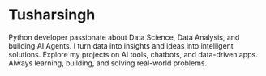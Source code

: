 # Tusharsingh
Python developer passionate about Data Science, Data Analysis, and building AI Agents. I turn data into insights and ideas into intelligent solutions. Explore my projects on AI tools, chatbots, and data-driven apps. Always learning, building, and solving real-world problems.

<!-- 
git remote add origin https://github.com/Tusharsinghoffical/Tusharsingh.git
git add .
git commit -m "Fresh upload without large files"
git branch -M main
git push origin main --force -->
